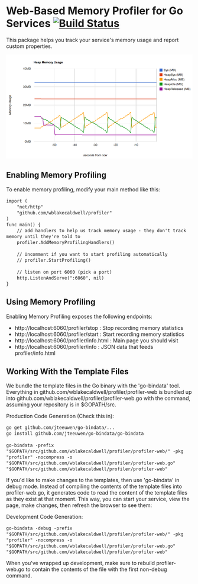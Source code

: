 Web-Based Memory Profiler for Go Services [![Build Status](https://travis-ci.org/wblakecaldwell/profiler.svg?branch=master)](https://travis-ci.org/wblakecaldwell/profiler)
=========================================

This package helps you track your service's memory usage and report custom properties.

![Profiler Screenshot](screenshot.png)


Enabling Memory Profiling
-------------------------

To enable memory profiling, modify your main method like this:

	import (
		"net/http"
		"github.com/wblakecaldwell/profiler"
	)
	func main() {
		// add handlers to help us track memory usage - they don't track memory until they're told to
		profiler.AddMemoryProfilingHandlers()

		// Uncomment if you want to start profiling automatically
		// profiler.StartProfiling()

		// listen on port 6060 (pick a port)
		http.ListenAndServe(":6060", nil)
	}


Using Memory Profiling
----------------------

Enabling Memory Profiling exposes the following endpoints:

- http://localhost:6060/profiler/stop :    Stop recording memory statistics
- http://localhost:6060/profiler/start :   Start recording memory statistics
- http://localhost:6060/profiler/info.html :   Main page you should visit
- http://localhost:6060/profiler/info :   JSON data that feeds profiler/info.html


Working With the Template Files
-------------------------------

We bundle the template files in the Go binary with the 'go-bindata' tool. Everything in
github.com/wblakecaldwell/profiler/profiler-web is bundled up into github.com/wblakecaldwell/profiler/profiler-web.go
with the command, assuming your repository is in $GOPATH/src.

Production Code Generation (Check this in):

	go get github.com/jteeuwen/go-bindata/...
	go install github.com/jteeuwen/go-bindata/go-bindata

	go-bindata -prefix "$GOPATH/src/github.com/wblakecaldwell/profiler/profiler-web/" -pkg "profiler" -nocompress -o "$GOPATH/src/github.com/wblakecaldwell/profiler/profiler-web.go" "$GOPATH/src/github.com/wblakecaldwell/profiler/profiler-web"

If you'd like to make changes to the templates, then use 'go-bindata' in debug mode. Instead of compiling
the contents of the template files into profiler-web.go, it generates code to read the content of the template
files as they exist at that moment. This way, you can start your service, view the page, make changes, then
refresh the browser to see them:

Development Code Generation:

	go-bindata -debug -prefix "$GOPATH/src/github.com/wblakecaldwell/profiler/profiler-web/" -pkg "profiler" -nocompress -o "$GOPATH/src/github.com/wblakecaldwell/profiler/profiler-web.go" "$GOPATH/src/github.com/wblakecaldwell/profiler/profiler-web"

When you've wrapped up development, make sure to rebuild profiler-web.go to contain the contents of the file with the first non-debug command.
